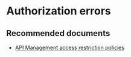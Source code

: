<properties
    pageTitle="Authorization errors"
    description="Authorization errors"
    service="microsoft.apim"
    resource="apimanagement"
    authors="jeremiahwalters"
    displayOrder="15"
    selfHelpType="generic"
    supportTopicIds="32318285"
    resourceTags=""
    productPesIds="15551"
    cloudEnvironments="public"
/>

# Authorization errors

## **Recommended documents**
* [API Management access restriction policies](https://docs.microsoft.com/en-us/azure/api-management/api-management-access-restriction-policies) 
	

